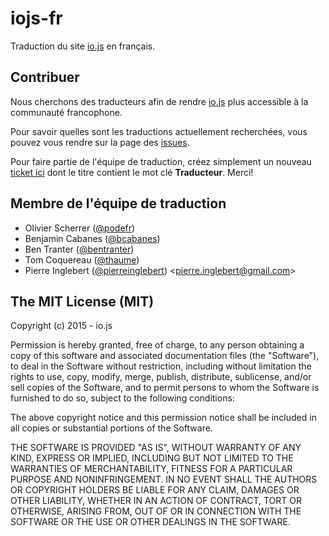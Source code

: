 # iojs-fr

Traduction du site [io.js](https://iojs.org/) en français.

## Contribuer

Nous cherchons des traducteurs afin de rendre [io.js](https://iojs.org/) plus accessible à la communauté francophone.

Pour savoir quelles sont les traductions actuellement recherchées, vous pouvez vous rendre sur la page des [issues](https://github.com/iojs/iojs-fr/issues).

Pour faire partie de l'équipe de traduction, créez simplement un nouveau [ticket ici](https://github.com/iojs/iojs-fr/issues) dont le titre contient le mot clé __Traducteur__. Merci!

## Membre de l'équipe de traduction

- Olivier Scherrer ([@podefr](https://github.com/podefr))
- Benjamin Cabanes ([@bcabanes](https://github.com/bcabanes))
- Ben Tranter ([@bentranter](https://github.com/bentranter))
- Tom Coquereau ([@thaume](https://github.com/thaume))
- Pierre Inglebert ([@pierreinglebert](https://github.com/pierreinglebert)) &lt;pierre.inglebert@gmail.com&gt;


## The MIT License (MIT)

Copyright (c) 2015 - io.js

Permission is hereby granted, free of charge, to any person obtaining a copy
of this software and associated documentation files (the "Software"), to deal
in the Software without restriction, including without limitation the rights
to use, copy, modify, merge, publish, distribute, sublicense, and/or sell
copies of the Software, and to permit persons to whom the Software is
furnished to do so, subject to the following conditions:

The above copyright notice and this permission notice shall be included in
all copies or substantial portions of the Software.

THE SOFTWARE IS PROVIDED "AS IS", WITHOUT WARRANTY OF ANY KIND, EXPRESS OR
IMPLIED, INCLUDING BUT NOT LIMITED TO THE WARRANTIES OF MERCHANTABILITY,
FITNESS FOR A PARTICULAR PURPOSE AND NONINFRINGEMENT. IN NO EVENT SHALL THE
AUTHORS OR COPYRIGHT HOLDERS BE LIABLE FOR ANY CLAIM, DAMAGES OR OTHER
LIABILITY, WHETHER IN AN ACTION OF CONTRACT, TORT OR OTHERWISE, ARISING FROM,
OUT OF OR IN CONNECTION WITH THE SOFTWARE OR THE USE OR OTHER DEALINGS IN
THE SOFTWARE.
